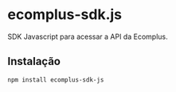 # ecomplus-sdk.js
SDK Javascript para acessar a API da Ecomplus. 

## Instalação
    npm install ecomplus-sdk-js
